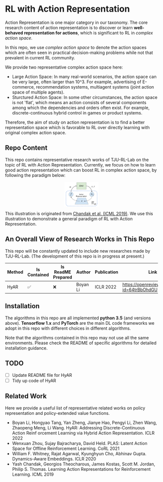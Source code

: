 # RL with Action Representation

Action Representation is one major category in our taxonomy. 
The core research content of action representation is to discover or learn **well-behaved representation for actions**, which is significant to RL in _complex action space_.

In this repo, we use _complex action space_ to denote the action spaces which are often seen in practical decision-making problems while not that prevalent in current RL community.

We provide two representative complex action space here:
- Large Action Space: In many real-world scenarios, the action space can be very large, often larger than 10^3. For example, advertising of E-commerce, recommendation systems, multiagent systems (joint action space of multiple agents).
- Sturctured Action Space: In some other circumstances, the action space is not 'flat', which means an action consists of several components among which the dependencies and orders often exist. For example, discrete-continuous hybrid control in games or product systems.

Therefore, the aim of study on action representation is to find a better representation space which is favorable to RL over directly learning with original complex action space.

## Repo Content

This repo contains representative research works of TJU-RL-Lab on the topic of RL with Action Representation.
Currently, we focus on how to learn good action representation which can boost RL in complex action space, by following the paradigm below:


<div align=center><img align="center" src="./../assets/ar_readme_figs/ar_framework.png" alt="action_representation_framework" style="zoom:20%;" /></div>

This illustration is originated from [Chandak et al. (ICML 2019)](http://proceedings.mlr.press/v97/chandak19a.html). We use this illustration to demonstrate a general paradigm of RL with Action Representation.

## An Overall View of Research Works in This Repo  

This repo will be constantly updated to include new researches made by TJU-RL-Lab. 
(The development of this repo is in progress at present.)

| Method | Is Contained | Is ReadME Prepared | Author | Publication | Link |
| ------ | --- | --- | ------ | ------ | ------ |
| HyAR | ✅ | ❌ | Boyan Li  | ICLR 2022 | https://openreview.net/forum?id=64trBbOhdGU |


## Installation

The algorithms in this repo are all implemented **python 3.5** (and versions above). **Tensorflow 1.x** and **PyTorch** are the main DL code frameworks we adopt in this repo with different choices in different algorithms.

Note that the algorithms contained in this repo may not use all the same environments. Please check the README of specific algorithms for detailed installation guidance.

## TODO
- [ ] Update README file for HyAR
- [ ] Tidy up code of HyAR

## Related Work

Here we provide a useful list of representative related works on policy representation and policy-extended value functions.

- Boyan Li, Hongyao Tang, Yan Zheng, Jianye Hao, Pengyi Li, Zhen Wang, Zhaopeng Meng, Li Wang. HyAR: Addressing Discrete-Continuous Action Reinf
orcement Learning via Hybrid Action Representation. ICLR 2022
- Wenxuan Zhou, Sujay Bajracharya, David Held. PLAS: Latent Action Space for Offline Reinforcement Learning. CoRL 2021
- William F. Whitney, Rajat Agarwal, Kyunghyun Cho, Abhinav Gupta. Dynamics-Aware Embeddings. ICLR 2020
- Yash Chandak, Georgios Theocharous, James Kostas, Scott M. Jordan, Philip S. Thomas. Learning Action Representations for Reinforcement Learning.
ICML 2019
